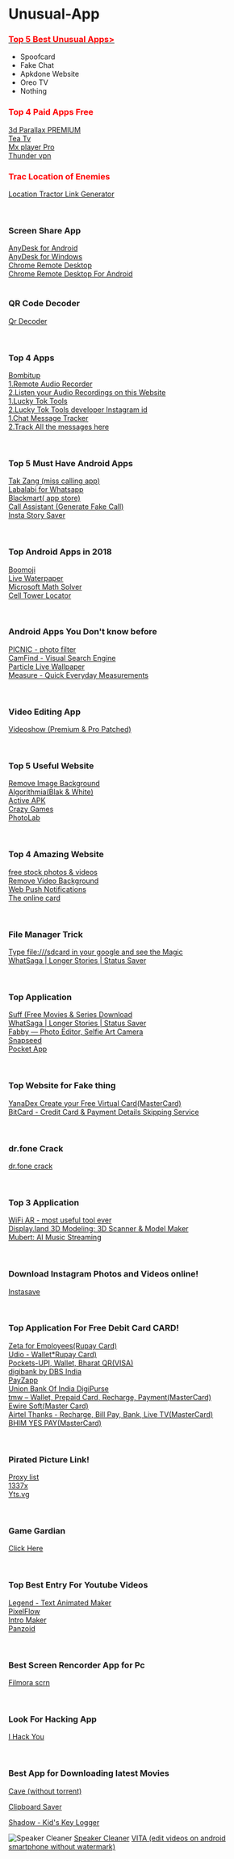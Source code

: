 # Unusual-App

 <a href="https://shorturl.at/nUVY9"><b><h3><font color="red">Top 5 Best Unusual Apps></font></h3></b></a>
 <ul>
  <li>Spoofcard</li>
  <li>Fake Chat</li>
  <li>Apkdone Website</li>
  <li>Oreo TV</li>
  <li>Nothing</li>
</ul>
<h3><p style="color:red">Top 4 Paid Apps Free</p></h3>
<a href="https://www.mediafire.com/file/b8jhtgeuwnfq1rq/3DParallaxa2019.apk/file">3d Parallax PREMIUM</a><br>
<a href="https://www.mediafire.com/file/pcstw2ftb70ec2x/teaTV.apk/file">Tea Tv</a><br>
<a href="https://www.mediafire.com/file/eva40e6felrcyy8/MX_Player_Pro-v1.13.2_build_1310001145-AC3-DTS_NEON-armeabi-v7a.apk/file">Mx player Pro</a><br>
<a href="https://www.mediafire.com/file/whl13tbbe7ogbw8/ThunderVPN.apk/file">Thunder vpn</a><br>

<h3><p style="color:red">Trac Location of Enemies</p></h3>
<a href="https://grabify.link">Location Tractor Link Generator</a><br>

<br><h3>Screen Share App</h3>
<a href="https://anydesk.com/en/downloads/android">AnyDesk for Android</a><br>
<a href="https://anydesk.com/en/downloads/windows">AnyDesk for Windows</a><br>
<a href="https://remotedesktop.google.com">Chrome Remote Desktop</a><br>
<a href="https://play.google.com/store/apps/details?id=com.google.chromeremotedesktop&hl=en_IN">Chrome Remote Desktop For Android</a><br>
 <br><h3>QR Code Decoder</h3>
 <a href="https://zxing.org/w/decode.jspx">Qr Decoder</a><br>
 
 <br><h3>Top 4 Apps</h3>
 <a href="https://bit.ly/35pSunQ">Bombitup</a><br>
 <a href="https://bit.ly/2ulv1Y7">1.Remote Audio Recorder</a><br>
 <a href="https://bit.ly/37G2fQr">2.Listen your Audio Recordings on this Website</a><br>
 <a href="https://bit.ly/36qFqzN">1.Lucky Tok Tools</a><br>
 <a href="https://bit.ly/2FpELTe">2.Lucky Tok Tools developer Instagram id</a><br>
 <a href="https://bit.ly/2ZZ4dZy">1.Chat Message Tracker</a><br>
 <a href="https://bit.ly/2ukyqGE">2.Track All the messages here</a><br>
 
 <br><h3>Top 5 Must Have Android Apps</h3>
 <a href="https://www.freeapkcloud.com/tak-zang-miss-call-boomber-apk-free-download/">Tak Zang (miss calling app)</a><br>
 <a href="https://apkpure.com/labalabi-for-whatsapp/labalabi.whatsapp">Labalabi for Whatsapp</a><br>
 <a href="https://www.youtube.com/redirect?redir_token=8_XMYgmOtMvrSvXhMUf0Zn4VwXR8MTU4Njk2NTkzN0AxNTg2ODc5NTM3&q=https%3A%2F%2Fapkuncle.com%2Fwp-content%2Fdownloads%2FBlackmart-Alpha-V1.1.4-apkuncle.com.apk&event=video_description&v=lzvb0buQmMA">Blackmart( app store)</a><br>
 <a href="https://play.google.com/store/apps/details?id=com.techinnate.android.fakecallme&hl=en">Call Assistant (Generate Fake    Call)</a><br>
 <a href="https://play.google.com/store/apps/details?id=io.yoba.storysaverforinsta">Insta Story Saver</a><br>
 
 <br><h3>Top Android Apps in 2018</h3>
 <a href="https://play.google.com/store/apps/details?id=com.boo.boomoji&hl=en">Boomoji</a><br>
 <a href="https://play.google.com/store/apps/details?id=com.live.waterpaper">Live Waterpaper</a><br>
 <a href="https://play.google.com/store/apps/details?id=com.microsoft.math&hl=en">Microsoft Math Solver</a><br>
 <a href="https://play.google.com/store/apps/details?id=ru.v_a_v.celltowerlocator&hl=en_IN">Cell Tower Locator</a><br>

 
 <br><h3>Android Apps You Don't know before</h3>
 <a href="https://play.google.com/store/apps/details?id=com.estsoft.picnic&hl=en">PICNIC - photo filter</a><br>
 <a href="https://play.google.com/store/apps/details?id=com.msearcher.camfind">CamFind - Visual Search Engine</a><br>
 <a href="https://play.google.com/store/apps/details?id=com.rcgravityart.particlelivewallpaper&hl=en">Particle Live Wallpaper</a><br>
 <a href="https://play.google.com/store/apps/details?id=com.google.tango.measure">Measure - Quick Everyday Measurements</a><br>
 
 <br><h3>Video Editing App</h3>
 <a href="https://moddroid.com/videoshow.html?download">Videoshow (Premium & Pro Patched)</a><br>


<br><h3>Top 5 Useful Website</h3>
<a href="https://www.remove.bg/">Remove Image Background</a><br>
<a href="https://demos.algorithmia.com/colorize-photos">Algorithmia(Blak & White)</a><br>
<a href="https://activeapk.com/">Active APK</a><br>
<a href="https://www.crazygames.com/">Crazy Games</a><br>
<a href="https://photolab.me/">PhotoLab</a><br>

<br><h3>Top 4 Amazing Website</h3>
<a href="https://www.pexels.com/">free stock photos & videos</a><br>
<a href="https://www.unscreen.com/">Remove Video Background</a><br>
<a href="https://www.webpushnotifications.com/">Web Push Notifications</a><br>
<a href="https://privacy.com/">The online card</a><br>

<br><h3>File Manager Trick</h3>
<a href="file:///sdcard">Type file:///sdcard in your google and see the Magic</a><br>
<a href="https://play.google.com/store/apps/details?id=in.whatsaga.whatsapplongerstatus&hl=en_IN">WhatSaga | Longer Stories | Status Saver</a><br>

<br><h3>Top Application</h3>
<a href="https://play.google.com/store/apps/details?id=suffsystem.infotechsuffsystem.suff&hl=en">Suff (Free Movies & Series Download</a><br>
<a href="https://play.google.com/store/apps/details?id=in.whatsaga.whatsapplongerstatus&hl=en_IN">WhatSaga | Longer Stories | Status Saver</a><br>
<a href="https://play.google.com/store/apps/details?id=com.fabby.android&hl=en_IN">Fabby — Photo Editor, Selfie Art Camera</a><br>
<a href="https://play.google.com/store/apps/details?id=com.niksoftware.snapseed&hl=en_IN">Snapseed</a><br>
<a href="https://shrinkme.io/3chMCWdV">Pocket App</a><br>


<br><h3>Top Website for Fake thing</h3>
<a href="https://money.yandex.ru">YanaDex Create your Free Virtual Card(MasterCard)</a><br>
<a href="http://sharetitan.net/bitcard">BitCard - Credit Card & Payment Details Skipping Service</a><br>

<br><h3>dr.fone Crack</h3>
<a href="https://drive.google.com/open?id=1kKaY05IuxYgDl6GccavDU6Vn5paO5lvl&authuser=0">dr.fone crack</a><br>

<br><h3>Top 3 Application</h3>
<a href="https://play.google.com/store/apps/details?id=ua.com.wifisolutions.wifivr&hl=en_IN">WiFi AR - most useful tool ever</a><br>
<a href="https://play.google.com/store/apps/details?id=com.ubiquity6.displayar&hl=en_IN">Display.land 3D Modeling: 3D Scanner & Model Maker</a><br>
<a href="https://play.google.com/store/apps/details?id=com.jellyworkz.mubert&hl=en_IN">Mubert: AI Music Streaming</a><br>

<br><h3>Download Instagram Photos and Videos online!</h3>
<a href="https://instasave.xyz/">Instasave</a><br>

<br><h3>Top Application For Free Debit Card CARD!</h3>
<a href="https://play.google.com/store/apps/details?id=in.zeta.android&hl=en_IN">Zeta for Employees(Rupay Card)</a><br>
<a href="https://udio.en.aptoide.com/app">Udio - Wallet*Rupay Card)</a><br>
<a href="https://play.google.com/store/apps/details?id=com.icicibank.pockets&hl=en_IN">Pockets-UPI, Wallet, Bharat QR(VISA)</a><br>
<a href="https://play.google.com/store/apps/details?id=com.dbs.in.digitalbank&hl=en_IN">digibank by DBS India</a><br>
<a href="https://play.google.com/store/apps/details?id=com.enstage.wibmo.hdfc&hl=en_IN">PayZapp</a><br>
<a href="https://digipurse.en.aptoide.com/app">Union Bank Of India DigiPurse</a><br>
<a href="https://play.google.com/store/apps/details?id=com.tmw.mobilewallet&hl=en_IN">tmw – Wallet, Prepaid Card, Recharge, Payment(MasterCard)</a><br>
<a href="https://play.google.com/store/apps/details?id=in.MadMoveGlobal.CashierCard&hl=en">Ewire Soft(Master Card)</a><br>
<a href="https://play.google.com/store/apps/details?id=com.myairtelapp&hl=en_IN">Airtel Thanks - Recharge, Bill Pay, Bank, Live TV(MasterCard)</a><br>
<a href="https://play.google.com/store/apps/details?id=com.YesBank&hl=en_IN">BHIM YES PAY(MasterCard)</a><br>

<br><h3>Pirated Picture Link!</h3>
<a href="https://piratebay-proxylist.se/">Proxy list</a><br>
<a href="https://1337x.to/">1337x</a><br>
<a href="yts.vg">Yts.vg</a><br>

<br><h3>Game Gardian</h3>
<a href="https://unusualhackerofficial.com/how-to-use-game-guardian-full-tutorial-guide/">Click Here</a><br>

<br><h3>Top Best Entry For Youtube Videos</h3>
<a href="https://play.google.com/store/apps/details?id=com.textonvideo.animated.animatedtext&hl=en_IN">Legend - Text Animated Maker</a><br>
<a href="https://play.google.com/store/apps/details?id=com.w3saver.typography">PixelFlow</a><br>
<a href="https://placeit.net/c/videos/?f_devices=Intro%20Maker&h=31&gclid=Cj0KCQjwoPL2BRDxARIsAEMm9y_oZz-Iaze5EyNfoW8PCs8Xr7iKMOR-9rKjzJeWI9s51tYa6pmxlWcaAuSdEALw_wcB">Intro Maker</a><br>
<a href="https://panzoid.com/">Panzoid</a><br>

<br><h3>Best Screen Rencorder App for Pc</h3>
<a href="https://filmora.wondershare.com/screen-recorder/">Filmora scrn</a><br>

<br><h3>Look For Hacking App</h3>
<a href="https://i-hack-you.en.softonic.com/android">I Hack You</a><br>

<br><h3>Best App for Downloading latest Movies</h3>
<a href="https://m.apkpure.com/cave/com.bossadeel4.statusBull/download/2-APK">Cave (without torrent)</a>

<a href="https://play.google.com/store/apps/details?id=com.debugger.syncdata&hl=en_IN">Clipboard Saver</a>

<a href="https://play.google.com/store/apps/details?id=simpllekeyboard.main&hl=en_IN">Shadow - Kid's Key Logger</a>

![Speaker Cleaner](https://github.com/deep-santani/Unusual-App/blob/master/Speaker%20Cleaner.png)
<a href="https://play.google.com/store/apps/details?id=com.boedec.hoel.speaker.cleaner.remove.water&hl=en_IN">Speaker Cleaner</a>
<a href="https://play.google.com/store/apps/details?id=com.snowcorp.vita&hl=en">VITA (edit videos on android smartphone without watermark)</a>


